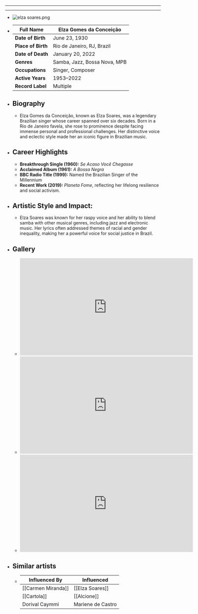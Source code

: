 - ---
  ---
- ![elza soares.png](../assets/elza_soares_1717740013482_0.png)
- | **Full Name**     | Elza Gomes da Conceição          |
  |-------------------|----------------------------------|
  | **Date of Birth** | June 23, 1930                    |
  | **Place of Birth**| Rio de Janeiro, RJ, Brazil       |
  | **Date of Death** | January 20, 2022                 |
  | **Genres**        | Samba, Jazz, Bossa Nova, MPB     |
  | **Occupations**   | Singer, Composer                 |
  | **Active Years**  | 1953–2022                        |
  | **Record Label**  | Multiple                         |
- ## **Biography**
	- Elza Gomes da Conceição, known as Elza Soares, was a legendary Brazilian singer whose career spanned over six decades. Born in a Rio de Janeiro favela, she rose to prominence despite facing immense personal and professional challenges. Her distinctive voice and eclectic style made her an iconic figure in Brazilian music.
- ## **Career Highlights**
	- **Breakthrough Single (1960):** *Se Acaso Você Chegasse*
	- **Acclaimed Album (1961):** *A Bossa Negra*
	- **BBC Radio Title (1999):** Named the Brazilian Singer of the Millennium
	- **Recent Work (2019):** *Planeta Fome*, reflecting her lifelong resilience and social activism.
- ## **Artistic Style and Impact:**
	- Elza Soares was known for her raspy voice and her ability to blend samba with other musical genres, including jazz and electronic music. Her lyrics often addressed themes of racial and gender inequality, making her a powerful voice for social justice in Brazil.
- ## **Gallery**
	- <iframe width="560" height="315" src="https://www.youtube.com/embed/yktrUMoc1Xw?si=vkZXGvCNDAFX_uSc" title="YouTube video player" frameborder="0" allow="accelerometer; autoplay; clipboard-write; encrypted-media; gyroscope; picture-in-picture; web-share" referrerpolicy="strict-origin-when-cross-origin" allowfullscreen></iframe>
	- <iframe width="560" height="315" src="https://www.youtube.com/embed/N5BWg5BForo?si=o-rbLQAkaOUamiOe" title="YouTube video player" frameborder="0" allow="accelerometer; autoplay; clipboard-write; encrypted-media; gyroscope; picture-in-picture; web-share" referrerpolicy="strict-origin-when-cross-origin" allowfullscreen></iframe>
	- <iframe width="560" height="315" src="https://www.youtube.com/embed/6SWIwW9mg8s?si=iLN1jTV7lV3UvS4z" title="YouTube video player" frameborder="0" allow="accelerometer; autoplay; clipboard-write; encrypted-media; gyroscope; picture-in-picture; web-share" referrerpolicy="strict-origin-when-cross-origin" allowfullscreen></iframe>
- ## Similar artists
	- | Influenced By       | Influenced          |
	  |---------------------|---------------------|
	  | [[Carmen Miranda]]  | [[Elza Soares]]     |
	  | [[Cartola]]         | [[Alcione]]             |
	  | Dorival Caymmi  | Mariene de Castro   |
